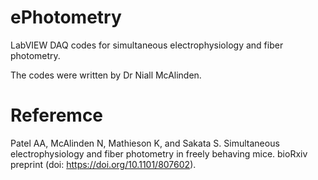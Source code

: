 # ePhotometry
LabVIEW DAQ codes for simultaneous electrophysiology and fiber photometry.

The codes were written by Dr Niall McAlinden.

# Referemce
Patel AA, McAlinden N, Mathieson K, and Sakata S. Simultaneous electrophysiology and fiber photometry in freely behaving mice. bioRxiv preprint (doi: https://doi.org/10.1101/807602).

